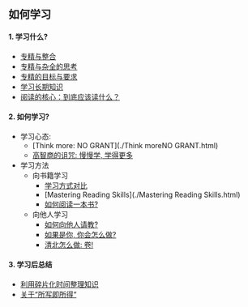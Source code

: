 ## 如何学习

#### 1. 学习什么?

- [专精与整合](./专精与整合.html) 
- [专精与杂全的思考](./专精与杂全的思考.html) 
- [专精的目标与要求](./专精的目标与要求.html) 
- [学习长期知识](./学习长期知识.html) 
- [阅读的核心：到底应该读什么？](./阅读的核心.html) 

#### 2. 如何学习?

- 学习心态: 
    - [Think more: NO GRANT](./Think moreNO GRANT.html) 
    - [高智商的诅咒: 慢慢学, 学得更多](./《傅雷家书》读书随记-·-高智商-.html) 
- 学习方法
    - 向书籍学习
        - [学习方式对比](./学习方式对比.html) 
        - [Mastering Reading Skills](./Mastering Reading Skills.html) 
        - [如何阅读一本书?](./学读书.html) 
    - 向他人学习
        - [如何向他人请教?](./如何请教.html) 
        - [如果是你, 你会怎么做?](./如果是你你会怎么做.html) 
        - [清北怎么做: 卷!](./该如何卷.html) 

#### 3. 学习后总结

- [利用碎片化时间整理知识](./利用碎片化时间整理知识.html) 
- [关于“所写即所得“](./读书随记-·-所写即所得-.html) 

